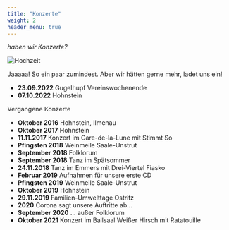 ```yaml
---
title: "Konzerte"
weight: 2
header_menu: true
---
```


*haben wir Konzerte?*

![Hochzeit](img/flugzeug.jpg)

Jaaaaa! So ein paar zumindest. Aber wir hätten gerne mehr, ladet uns ein!

* **23.09.2022** Gugelhupf Vereinswochenende
* **07.10.2022** Hohnstein

Vergangene Konzerte

* **Oktober 2016** Hohnstein, Ilmenau
* **Oktober 2017** Hohnstein
* **11.11.2017** Konzert im Gare-de-la-Lune mit Stimmt So
* **Pfingsten 2018** Weinmeile Saale-Unstrut
* **September 2018** Folklorum
* **September 2018** Tanz im Spätsommer
* **24.11.2018** Tanz im Emmers mit Drei-Viertel Fiasko
* **Februar 2019** Aufnahmen für unsere erste CD
* **Pfingsten 2019** Weinmeile Saale-Unstrut
* **Oktober 2019** Hohnstein
* **29.11.2019** Familien-Umwelttage Ostritz
* **2020** Corona sagt unsere Auftritte ab...
* **September 2020** ... außer Folklorum
* **Oktober 2021** Konzert im Ballsaal Weißer Hirsch mit Ratatouille
